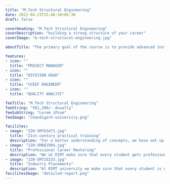 ```yaml
---
title: "M.Tech Structural Engineering"
date: 2022-04-23T15:46:10+05:30
draft: false

coverHeading: "M.Tech Structural Engineering"
coverDescription: "building a strong structure of your career"
coverImage: "m-tech-structural-engineering.jpg"

aboutTitle: "The primary goal of the course is to provide advanced instruction in basic values of structural analysis and design to qualified applicants. Students are taught how to apply such concepts through various methodologies in the analysis of various types of structures, as well as how to assess force and displacement characteristics of such structures. The M.Tech Structural Engineering Syllabus is intended to develop engineers who specialise in the design, building, repair, rehabilitation, conservation, and maintenance of structural stability. The course aims to provide civil engineering graduates with advanced conceptual understanding, as well as advanced knowledge and technical abilities for analysing and designing structures such as dams, bridges, pipelines, roads, towers and buildings, transportation systems, airports, and trains."

features:
- icon: ""
  title: "PROJECT MANAGER"
- icon: ""
  title: "DIVISION HEAD"
- icon: ""
  title: "CHIEF ENGINEER"
- icon: ""
  title: "QUALITY ANALYST"

feeTitle: "M.Tech Structural Engineering"
feeString: "₹81,200/- Anually"
feeSubString: "Lorem iPsum"
feeImage: "chandigarh-university.png"

facilites:
- image: "220-SM763471.jpg"
  title: "21st-century practical training"
  description: "For a better understanding of concepts, we have set up advanced 21st-century tools equipped with advanced training methods so that students can learn every concept practically in a better way."
- image: "220-SM881904.jpg"
  title: "Professional Career Mentoring"
  description: "We at RIMT make sure that every student gets professional career mentoring from the industry experts to set career targets & for this we have created a career & placement cell too."
- image: "220-SM715233.jpg"
  title: "Industry Placements"
  description: "At RIMT university we make sure that every student is getting placed, each year more than 500 companies visit the campus of RIMT to hire our brightest of the talents"
facilitesImage: "detailed-report.png"
---
```


